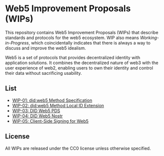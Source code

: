 # Web5 Improvement Proposals (WIPs)

This repository contains Web5 Improvement Proposals (WIPs) that describe standards and protocols for the web5 ecosystem. WIP also means *Working-in-Progress*, which coincidentally indicates that there is always a way to discuss and improve the web5 idealism.

Web5 is a set of protocols that provides decentralized identity with application solutions. It combines the decentralized nature of web3 with the user experience of web2, enabling users to own their identity and control their data without sacrificing usability.

## List

- [WIP-01: did:web5 Method Specification](01.md)
- [WIP-02: did:web5 Method Local ID Extension](02.md)
- [WIP-03: DID Web5 PDS](03.md)
- [WIP-04: DID Web5 Nostr](04.md)
- [WIP-05: Client-Side Signing for Web5](05.md)

## License

All WIPs are released under the CC0 license unless otherwise specified.
